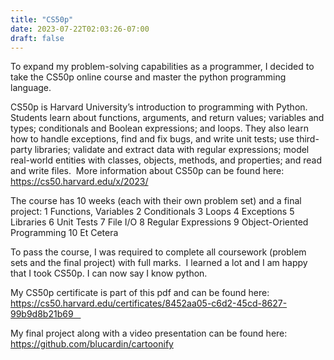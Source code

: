 ```yaml
---
title: "CS50p"
date: 2023-07-22T02:03:26-07:00
draft: false
---
```


To expand my problem-solving capabilities as a programmer, I decided to take the CS50p online course and master the python programming language. 

CS50p is Harvard University’s introduction to programming with Python. Students learn about functions, arguments, and return values; variables and types; conditionals and Boolean expressions; and loops. They also learn how to handle exceptions, find and fix bugs, and write unit tests; use third-party libraries; validate and extract data with regular expressions; model real-world entities with classes, objects, methods, and properties; and read and write files. 
More information about CS50p can be found here: https://cs50.harvard.edu/x/2023/

The course has 10 weeks (each with their own problem set) and a final project:
	1	Functions, Variables
	2	Conditionals
	3	Loops
	4	Exceptions
	5	Libraries
	6	Unit Tests
	7	File I/O
	8	Regular Expressions
	9	Object-Oriented Programming
	10	Et Cetera

To pass the course, I was required to complete all coursework (problem sets and the final project) with full marks. 
I learned a lot and I am happy that I took CS50p. I can now say I know python.  

My CS50p certificate is part of this pdf and can be found here: https://cs50.harvard.edu/certificates/8452aa05-c6d2-45cd-8627-99b9d8b21b69   

My final project along with a video presentation can be found here: https://github.com/blucardin/cartoonify